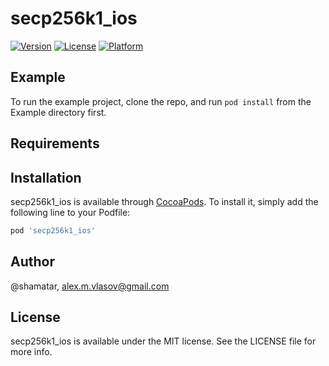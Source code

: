 # secp256k1_ios

[![Version](https://img.shields.io/cocoapods/v/ios-secp256k1.svg?style=flat)](http://cocoapods.org/pods/secp256k1_ios)
[![License](https://img.shields.io/cocoapods/l/ios-secp256k1.svg?style=flat)](http://cocoapods.org/pods/secp256k1_ios)
[![Platform](https://img.shields.io/cocoapods/p/ios-secp256k1.svg?style=flat)](http://cocoapods.org/pods/secp256k1_ios)

## Example

To run the example project, clone the repo, and run `pod install` from the Example directory first.

## Requirements

## Installation

secp256k1_ios is available through [CocoaPods](http://cocoapods.org). To install
it, simply add the following line to your Podfile:

```ruby
pod 'secp256k1_ios'
```

## Author

@shamatar, alex.m.vlasov@gmail.com

## License

secp256k1_ios is available under the MIT license. See the LICENSE file for more info.